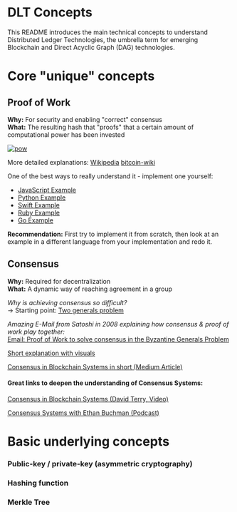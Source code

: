 ﻿# DLT Concepts

This README introduces the main technical concepts to understand Distributed Ledger Technologies, the umbrella term for emerging Blockchain and Direct Acyclic Graph (DAG) technologies.

# Core "unique" concepts

## Proof of Work

**Why:** For security and enabling "correct" consensus<br>
**What:** The resulting hash that "proofs" that a certain amount of computational power has been invested<br>

[![pow](https://user-images.githubusercontent.com/10008938/38468286-edf66fac-3b43-11e8-9285-0a6e151c57c2.png)](https://user-images.githubusercontent.com/10008938/38468110-d82e2b76-3b41-11e8-9771-2225bab6b3f5.png)


More detailed explanations: [Wikipedia](https://en.wikipedia.org/wiki/Proof-of-work_system) [bitcoin-wiki](https://en.bitcoin.it/wiki/Proof_of_work)

One of the best ways to really understand it - implement one yourself:
- [JavaScript Example](https://github.com/openblockchains/awesome-blockchains/tree/master/blockchain.js)
- [Python Example](https://github.com/openblockchains/awesome-blockchains/tree/master/blockchain.py)
- [Swift Example](https://github.com/ledgerz/swift-blockchain)
- [Ruby Example](https://github.com/openblockchains/awesome-blockchains/tree/master/blockchain.rb)
- [Go Example](https://github.com/openblockchains/awesome-blockchains/tree/master/blockchain.go)

**Recommendation:** First try to implement it from scratch, then look at an example in a different language from your implementation and redo it.

## Consensus

**Why:** Required for decentralization<br>
**What:** A dynamic way of reaching agreement in a group<br>

*Why is achieving consensus so difficult?*<br>
-> Starting point: [Two generals problem](https://en.wikipedia.org/wiki/Two_Generals%27_Problem)

*Amazing E-Mail from Satoshi in 2008 explaining how consensus & proof of work play together:*<br>
[Email: Proof of Work to solve consensus in the Byzantine Generals Problem](https://www.mail-archive.com/cryptography@metzdowd.com/msg09997.html)

[Short explanation with visuals](https://mastanbtc.github.io/blockchainnotes/consensustypes/)

[Consensus in Blockchain Systems in short (Medium Article)](https://medium.com/@chrshmmmr/consensus-in-blockchain-systems-in-short-691fc7d1fefe)

#### Great links to deepen the understanding of Consensus Systems:

[Consensus in Blockchain Systems (David Terry, Video)](https://www.youtube.com/watch?v=6P8OWKRaz2k&index=6&t=8s&list=PLJ126e0nszLcdzW8lzA4hjYLZh5YvSaTu)

[Consensus Systems with Ethan Buchman (Podcast)](https://softwareengineeringdaily.com/2018/03/26/consensus-systems-with-ethan-buchman/)


# Basic underlying concepts

### Public-key / private-key (asymmetric cryptography)

### Hashing function

### Merkle Tree




